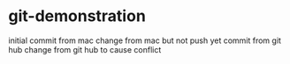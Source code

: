 git-demonstration
=================

initial commit from mac
change from mac but not push yet
commit from git hub
change from git hub to cause conflict

